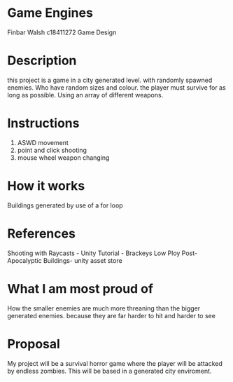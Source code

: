 # Game Engines
 Finbar Walsh
 c18411272
 Game Design
 # Description
 this project is a game in a city generated level. with randomly spawned enemies. Who have random sizes and colour. the player must survive for as long as possible. Using an array of different weapons. 
 # Instructions
 1. ASWD movement
 2. point and click shooting
 3. mouse wheel weapon changing
 # How it works
 Buildings generated by use of a for loop
 # References 
Shooting with Raycasts - Unity Tutorial - Brackeys
Low Ploy Post-Apocalyptic Buildings- unity asset store
 # What I am most proud of
 How the  smaller enemies are much more threaning than the bigger generated enemies. because they are far harder to hit and harder to see 
 # Proposal 
My project will be a survival horror game where the player will be attacked by endless zombies. This will be based in a generated city enviroment. 
